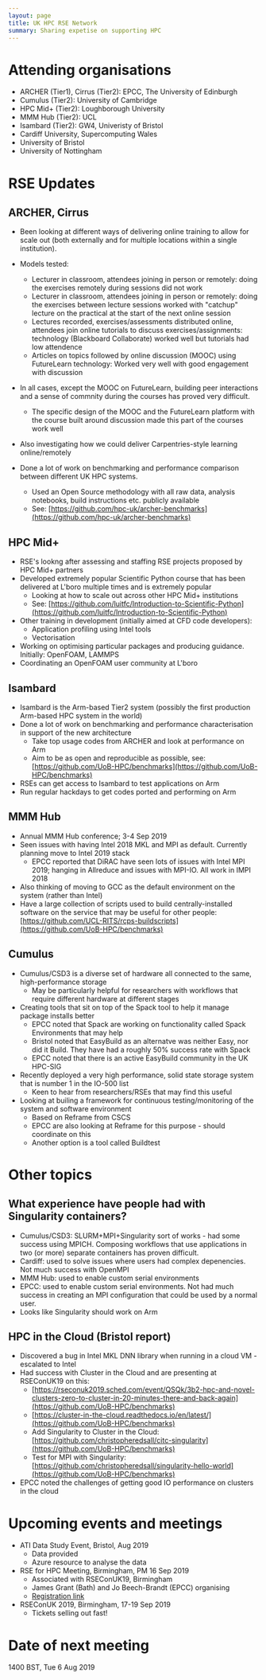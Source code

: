 ```yaml
---
layout: page
title: UK HPC RSE Network
summary: Sharing expetise on supporting HPC
---
```


# Attending organisations

   - ARCHER (Tier1), Cirrus (Tier2): EPCC, The University of Edinburgh
   - Cumulus (Tier2): University of Cambridge
   - HPC Mid+ (Tier2): Loughborough University
   - MMM Hub (Tier2): UCL
   - Isambard (Tier2): GW4, Univeristy of Bristol
   - Cardiff University, Supercomputing Wales
   - University of Bristol
   - University of Nottingham

# RSE Updates

## ARCHER, Cirrus

   - Been looking at different ways of delivering online training to allow for scale
     out (both externally and for multiple locations within a single institution).
   - Models tested:
      + Lecturer in classroom, attendees joining in person or remotely: doing the exercises remotely during sessions did not work
      + Lecturer in classroom, attendees joining in person or remotely: doing the exercises between lecture sessions worked with 
        "catchup" lecture on the practical at the start of the next online session
      + Lectures recorded, exercises/assessments distributed online, attendees join online tutorials to discuss exercises/assignments:
        technology (Blackboard Collaborate) worked well but tutorials had low attendence
      + Articles on topics followed by online discussion (MOOC) using FutureLearn technology: Worked very well with good engagement
        with discussion
   - In all cases, except the MOOC on FutureLearn, building peer interactions and a sense of commnity during the courses has 
     proved very difficult.
      + The specific design of the MOOC and the FutureLearn platform with the course built around discussion made this part 
        of the courses work well
   - Also investigating how we could deliver Carpentries-style learning online/remotely

   - Done a lot of work on benchmarking and performance comparison between different UK HPC systems.
      + Used an Open Source methodology with all raw data, analysis notebooks, build instructions etc. publicly available
      + See: [https://github.com/hpc-uk/archer-benchmarks](https://github.com/hpc-uk/archer-benchmarks)

## HPC Mid+

   - RSE's lookng after assessing and staffing RSE projects proposed by HPC Mid+ partners
   - Developed extremely popular Scientific Python course that has been delivered at L'boro multiple times and is extremely popular
     + Looking at how to scale out across other HPC Mid+ institutions
     + See: [https://github.com/luitfc/Introduction-to-Scientific-Python](https://github.com/luitfc/Introduction-to-Scientific-Python)
   - Other training in development (initially aimed at CFD code developers):
     + Application profiling using Intel tools
     + Vectorisation
   - Working on optimising particular packages and producing guidance. Initially: OpenFOAM, LAMMPS
   - Coordinating an OpenFOAM user community at L'boro
    
## Isambard

   - Isambard is the Arm-based Tier2 system (possibly the first production Arm-based HPC system in the world)
   - Done a lot of work on benchmarking and performance characterisation in support of the new architecture
      + Take top usage codes from ARCHER and look at performance on Arm
      + Aim to be as open and reproducible as possible, see: [https://github.com/UoB-HPC/benchmarks](https://github.com/UoB-HPC/benchmarks)
   - RSEs can get access to Isambard to test applications on Arm
   - Run regular hackdays to get codes ported and performing on Arm

## MMM Hub

   - Annual MMM Hub conference; 3-4 Sep 2019
   - Seen issues with having Intel 2018 MKL and MPI as default. Currently planning move to Intel 2019 stack
      + EPCC reported that DiRAC have seen lots of issues with Intel MPI 2019; hanging in Allreduce and 
        issues with MPI-IO. All work in IMPI 2018
   - Also thinking of moving to GCC as the default environment on the system (rather than Intel)
   - Have a large collection of scripts used to build centrally-installed software on the service that may 
     be useful for other people: [https://github.com/UCL-RITS/rcps-buildscripts](https://github.com/UoB-HPC/benchmarks)

## Cumulus

   - Cumulus/CSD3 is a diverse set of hardware all connected to the same, high-performance storage
      + May be particularly helpful for researchers with workflows that require different hardware at different stages
   - Creating tools that sit on top of the Spack tool to help it manage package installs better
      + EPCC noted that Spack are working on functionality called Spack Environments that may help
      + Bristol noted that EasyBuild as an alternatve was neither Easy, nor did it Build. They have had
        a roughly 50% success rate with Spack
      + EPCC noted that there is an active EasyBuild community in the UK HPC-SIG
   - Recently deployed a very high performance, solid state storage system that is number 1 in the IO-500 list
      + Keen to hear from researchers/RSEs that may find this useful
   - Looking at builing a framework for continuous testing/monitoring of the system and software environment
      + Based on Reframe from CSCS
      + EPCC are also looking at Reframe for this purpose - should coordinate on this
      + Another option is a tool called Buildtest

# Other topics

## What experience have people had with Singularity containers?

   - Cumulus/CSD3: SLURM+MPI+Singularity sort of works - had some success using MPICH. Composing workflows that use applications in 
     two (or more) separate containers has proven difficult.
   - Cardiff: used to solve issues where users had complex depenencies. Not much success with OpenMPI
   - MMM Hub: used to enable custom serial environments
   - EPCC: used to enable custom serial environments. Not had much success in creating an MPI configuration
     that could be used by a normal user.
   - Looks like Singularity should work on Arm

## HPC in the Cloud (Bristol report)

   - Discovered a bug in Intel MKL DNN library when running in a cloud VM - escalated to Intel
   - Had success with Cluster in the Cloud and are presenting at RSEConUK19 on this:
      + [https://rseconuk2019.sched.com/event/QSQk/3b2-hpc-and-novel-clusters-zero-to-cluster-in-20-minutes-there-and-back-again](https://github.com/UoB-HPC/benchmarks)
      + [https://cluster-in-the-cloud.readthedocs.io/en/latest/](https://github.com/UoB-HPC/benchmarks)
      + Add Singularity to Cluster in the Cloud: [https://github.com/christopheredsall/citc-singularity](https://github.com/UoB-HPC/benchmarks)
      + Test for MPI with Singularity: [https://github.com/christopheredsall/singularity-hello-world](https://github.com/UoB-HPC/benchmarks)
   - EPCC noted the challenges of getting good IO performance on clusters in the cloud

# Upcoming events and meetings

   - ATI Data Study Event, Bristol, Aug 2019
      + Data provided
      + Azure resource to analyse the data
   - RSE for HPC Meeting, Birmingham, PM 16 Sep 2019
      + Associated with RSEConUK19, Birmingham
      + James Grant (Bath) and Jo Beech-Brandt (EPCC) organising
      + [Registration link](https://docs.google.com/forms/d/e/1FAIpQLSdId3jE3Z2v9aq_ylHrsh9ybu-pU0ojXj7ae5xrks-vZLAHiw/viewform?usp=sf_link)
   - RSEConUK 2019, Birmingham, 17-19 Sep 2019
      + Tickets selling out fast!

# Date of next meeting

1400 BST, Tue 6 Aug 2019